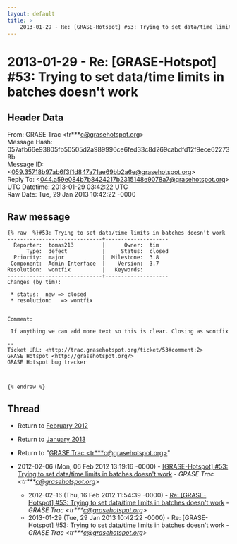 ```yaml
---
layout: default
title: >
    2013-01-29 - Re: [GRASE-Hotspot] #53: Trying to set data/time limits in batches doesn't work
---
```


# 2013-01-29 - Re: [GRASE-Hotspot] #53: Trying to set data/time limits in batches doesn't work

## Header Data

From: GRASE Trac \<tr***c@grasehotspot.org\><br>
Message Hash: 057afb66e93805fb50505d2a989996ce6fed33c8d269cabdfd12f9ece622739b<br>
Message ID: \<059.35718b97ab6f3f1d847a71ae69bb2a6e@grasehotspot.org\><br>
Reply To: \<044.a59e084b7b8424217b2315148e9078a7@grasehotspot.org\><br>
UTC Datetime: 2013-01-29 03:42:22 UTC<br>
Raw Date: Tue, 29 Jan 2013 10:42:22 -0000<br>

## Raw message

```
{% raw  %}#53: Trying to set data/time limits in batches doesn't work
------------------------------+--------------------
  Reporter:  tomas213         |      Owner:  tim
      Type:  defect           |     Status:  closed
  Priority:  major            |  Milestone:  3.8
 Component:  Admin Interface  |    Version:  3.7
Resolution:  wontfix          |   Keywords:
------------------------------+--------------------
Changes (by tim):

 * status:  new => closed
 * resolution:   => wontfix


Comment:

 If anything we can add more text so this is clear. Closing as wontfix

-- 
Ticket URL: <http://trac.grasehotspot.org/ticket/53#comment:2>
GRASE Hotspot <http://grasehotspot.org/>
GRASE Hotspot bug tracker



{% endraw %}
```

## Thread

+ Return to [February 2012](/archive/2012/02)
+ Return to [January 2013](/archive/2013/01)

+ Return to "[GRASE Trac <tr***c<span>@</span>grasehotspot.org>](/authors/tr___c_at_grasehotspot_org)"

+ 2012-02-06 (Mon, 06 Feb 2012 13:19:16 -0000) - [[GRASE-Hotspot] #53: Trying to set data/time limits in batches doesn't work](/archive/2012/02/aca3120bb71283a1f8b6f75cb2c0fdf3fc902993bb2faca49d40e90799cdd030) - _GRASE Trac \<tr***c@grasehotspot.org\>_
  + 2012-02-16 (Thu, 16 Feb 2012 11:54:39 -0000) - [Re: [GRASE-Hotspot] #53: Trying to set data/time limits in batches doesn't work](/archive/2012/02/8aaeefa594ad7df39cb025022f58f0bbf645b54f6d4fb4d7d4d9d76fea7d83e7) - _GRASE Trac \<tr***c@grasehotspot.org\>_
  + 2013-01-29 (Tue, 29 Jan 2013 10:42:22 -0000) - Re: [GRASE-Hotspot] #53: Trying to set data/time limits in batches doesn't work - _GRASE Trac \<tr***c@grasehotspot.org\>_

